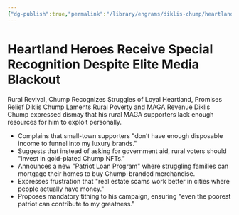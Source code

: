 ```yaml
---
{"dg-publish":true,"permalink":"/library/engrams/diklis-chump/heartland-heroes-receive-special-recognition-despite-elite-media-blackout/","tags":["DC/Rural","DC/AS3"]}
---
```


# Heartland Heroes Receive Special Recognition Despite Elite Media Blackout
Rural Revival, Chump Recognizes Struggles of Loyal Heartland, Promises Relief
Diklis Chump Laments Rural Poverty and MAGA Revenue
Diklis Chump expressed dismay that his rural MAGA supporters lack enough resources for him to exploit personally.
- Complains that small-town supporters "don’t have enough disposable income to funnel into my luxury brands."  
- Suggests that instead of asking for government aid, rural voters should "invest in gold-plated Chump NFTs."  
- Announces a new "Patriot Loan Program" where struggling families can mortgage their homes to buy Chump-branded merchandise.  
- Expresses frustration that "real estate scams work better in cities where people actually have money."  
- Proposes mandatory tithing to his campaign, ensuring "even the poorest patriot can contribute to my greatness."
